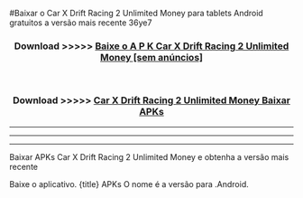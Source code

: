 #Baixar o Car X Drift Racing 2 Unlimited Money   para tablets Android gratuitos a versão mais recente 36ye7


<div align="center">
<h3>Download >>>>> <a href="https://pt-web.web.app/?pt= Car X Drift Racing 2 Unlimited Money ">Baixe o A P K Car X Drift Racing 2 Unlimited Money  [sem anúncios]</a></h3><br>

<h3>Download >>>>> <a href="https://pt-web.web.app/?pt= Car X Drift Racing 2 Unlimited Money ">Car X Drift Racing 2 Unlimited Money  Baixar APKs</a></h3>
</div>

----------------------------------------------------------

----------------------------------------------------------

----------------------------------------------------------

Baixar APKs Car X Drift Racing 2 Unlimited Money  e obtenha a versão mais recente

Baixe o aplicativo. {title} APKs O nome é a versão para .Android.


